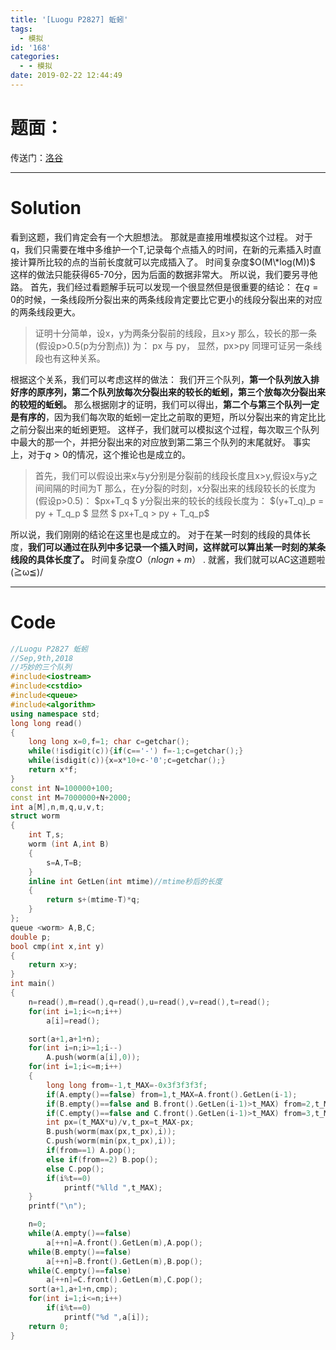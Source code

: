 ```yaml
---
title: '[Luogu P2827] 蚯蚓'
tags:
  - 模拟
id: '168'
categories:
  - - 模拟
date: 2019-02-22 12:44:49
---
```


# 题面：

传送门：[洛谷](https://www.luogu.org/problemnew/show/P2827)

* * *

# Solution

看到这题，我们肯定会有一个大胆想法。 那就是直接用堆模拟这个过程。 对于q，我们只需要在堆中多维护一个T,记录每个点插入的时间，在新的元素插入时直接计算所比较的点的当前长度就可以完成插入了。 时间复杂度$O(M\*log(M))$ 这样的做法只能获得65-70分，因为后面的数据非常大。 所以说，我们要另寻他路。 首先，我们经过看题解手玩可以发现一个很显然但是很重要的结论： 在$q=0$的时候，一条线段所分裂出来的两条线段肯定要比它更小的线段分裂出来的对应的两条线段更大。

> 证明十分简单，设x，y为两条分裂前的线段，且x>y 那么，较长的那一条(假设p>0.5(p为分割点)) 为： px 与 py， 显然，px>py 同理可证另一条线段也有这种关系。

根据这个关系，我们可以考虑这样的做法： 我们开三个队列，**第一个队列放入排好序的原序列，第二个队列放每次分裂出来的较长的蚯蚓，第三个放每次分裂出来的较短的蚯蚓。** 那么根据刚才的证明，我们可以得出，**第二个与第三个队列一定是有序的**，因为我们每次取的蚯蚓一定比之前取的更短，所以分裂出来的肯定比比之前分裂出来的蚯蚓更短。 这样子，我们就可以模拟这个过程，每次取三个队列中最大的那一个，并把分裂出来的对应放到第二第三个队列的末尾就好。 事实上，对于$q>0$的情况，这个推论也是成立的。

> 首先，我们可以假设出来x与y分别是分裂前的线段长度且x>y,假设x与y之间间隔的时间为T 那么，在y分裂的时刻，x分裂出来的线段较长的长度为(假设p>0.5)： $px+T_q $ y分裂出来的较长的线段长度为： $(y+T_q)_p = py + T_q_p $ 显然 $ px+T_q > py + T_q_p$

所以说，我们刚刚的结论在这里也是成立的。 对于在某一时刻的线段的具体长度，**我们可以通过在队列中多记录一个插入时间，这样就可以算出某一时刻的某条线段的具体长度了。** 时间复杂度$O（nlogn+m）$ . 就酱，我们就可以AC这道题啦(≧ω≦)/

* * *

# Code

```cpp
//Luogu P2827 蚯蚓
//Sep,9th,2018
//巧妙的三个队列
#include<iostream>
#include<cstdio>
#include<queue>
#include<algorithm>
using namespace std;
long long read()
{
    long long x=0,f=1; char c=getchar();
    while(!isdigit(c)){if(c=='-') f=-1;c=getchar();}
    while(isdigit(c)){x=x*10+c-'0';c=getchar();}
    return x*f;
}
const int N=100000+100;
const int M=7000000+N+2000;
int a[M],n,m,q,u,v,t;
struct worm
{
    int T,s;
    worm (int A,int B)
    {
        s=A,T=B;
    }
    inline int GetLen(int mtime)//mtime秒后的长度
    {
        return s+(mtime-T)*q;
    }
};
queue <worm> A,B,C;
double p;
bool cmp(int x,int y)
{
    return x>y;
}
int main()
{
    n=read(),m=read(),q=read(),u=read(),v=read(),t=read();
    for(int i=1;i<=n;i++)
        a[i]=read();

    sort(a+1,a+1+n);
    for(int i=n;i>=1;i--)
        A.push(worm(a[i],0));
    for(int i=1;i<=m;i++)
    {
        long long from=-1,t_MAX=-0x3f3f3f3f;
        if(A.empty()==false) from=1,t_MAX=A.front().GetLen(i-1);
        if(B.empty()==false and B.front().GetLen(i-1)>t_MAX) from=2,t_MAX=B.front().GetLen(i-1);
        if(C.empty()==false and C.front().GetLen(i-1)>t_MAX) from=3,t_MAX=C.front().GetLen(i-1);
        int px=(t_MAX*u)/v,t_px=t_MAX-px;
        B.push(worm(max(px,t_px),i));
        C.push(worm(min(px,t_px),i));
        if(from==1) A.pop();
        else if(from==2) B.pop();
        else C.pop();
        if(i%t==0)
            printf("%lld ",t_MAX);
    }
    printf("\n");

    n=0;
    while(A.empty()==false)
        a[++n]=A.front().GetLen(m),A.pop();
    while(B.empty()==false)
        a[++n]=B.front().GetLen(m),B.pop();
    while(C.empty()==false)
        a[++n]=C.front().GetLen(m),C.pop();
    sort(a+1,a+1+n,cmp);
    for(int i=1;i<=n;i++)
        if(i%t==0)
            printf("%d ",a[i]);
    return 0;
}
```